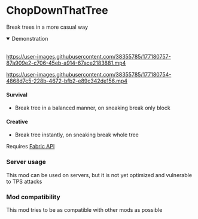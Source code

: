 # ChopDownThatTree
Break trees in a more casual way

<details open>
<summary>Demonstration</summary>
<br>

https://user-images.githubusercontent.com/38355785/177180757-87a909e2-c706-45eb-a914-67ace2183881.mp4

https://user-images.githubusercontent.com/38355785/177180754-4868d7c5-228b-4672-bfb2-e89c342de156.mp4

</details>

#### Survival
- Break tree in a balanced manner, on sneaking break only block

#### Creative
- Break tree instantly, on sneaking break whole tree

Requires [Fabric API](https://github.com/FabricMC/fabric)

### Server usage
This mod can be used on servers, but it is not yet optimized and vulnerable to TPS attacks

### Mod compatibility
This mod tries to be as compatible with other mods as possible
